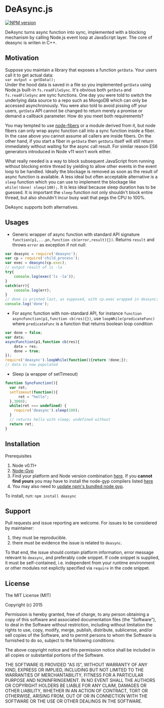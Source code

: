 DeAsync.js
=======
[![NPM version](http://img.shields.io/npm/v/deasync.svg)](https://www.npmjs.org/package/deasync)

DeAsync turns async function into sync, implemented with a blocking mechanism by calling Node.js event loop at JavaScript layer. The core of deasync is writen in C++.


## Motivation

Suppose you maintain a library that exposes a function <code>getData</code>. Your users call it to get actual data:   
<code>var output = getData();</code>  
Under the hood data is saved in a file so you implemented <code>getData</code> using Node.js built-in <code>fs.readFileSync</code>. It's obvious both <code>getData</code> and <code>fs.readFileSync</code> are sync functions. One day you were told to switch the underlying data source to a repo such as MongoDB which can only be accessed asynchronously. You were also told to avoid pissing off your users, <code>getData</code> API cannot be changed to return merely a promise or demand a callback parameter. How do you meet both requirements?

You may tempted to use [node-fibers](https://github.com/laverdet/node-fibers) or a module derived from it, but node fibers can only wrap async function call into a sync function inside a fiber. In the case above you cannot assume all  callers are inside fibers. On the other hand, if you start a fiber in `getData` then `getData` itself will still return immediately without waiting for the async call result. For similar reason ES6 generators introduced in Node v11 won't work either. 

What really needed is a way to block subsequent JavaScript from running without blocking entire thread by yielding to allow other events in the event loop to be handled. Ideally the blockage is removed as soon as the result of async function is available. A less ideal but often acceptable alternative is a `sleep` function which you can use to implement the blockage like ```while(!done) sleep(100);```. It is less ideal because sleep duration has to be guessed. It is important the `sleep` function not only shouldn't block entire thread, but also shouldn't incur busy wait that pegs the CPU to 100%. 
</small>

DeAsync supports both alternatives.



## Usages


* Generic wrapper of async function with standard API signature `function(p1,...pn,function cb(error,result){})`. Returns `result` and throws `error` as exception if not null:

```javascript
var deasync = require('deasync');
var cp = require('child_process');
var exec = deasync(cp.exec);
// output result of ls -la
try{
    console.log(exec('ls -la'));
}
catch(err){
    console.log(err);
}
// done is printed last, as supposed, with cp.exec wrapped in deasync; first without.
console.log('done');
```

* For async function with non-standard API, for instance `function asyncFunction(p1,function cb(res){})`, use `loopWhile(predicateFunc)` where `predicateFunc` is a function that returns boolean loop condition

```javascript
var done = false;
var data;
asyncFunction(p1,function cb(res){
    data = res;
    done = true;
});
require('deasync').loopWhile(function(){return !done;});
// data is now populated
```

* Sleep (a wrapper of setTimeout)

```javascript
function SyncFunction(){
  var ret;
  setTimeout(function(){
      ret = "hello";
  },3000);
  while(ret === undefined) {
    require('deasync').sleep(100);
  }
  // returns hello with sleep; undefined without
  return ret;    
}
```

## Installation
Prerequisites

1. Node v0.11+
2. [Node-Gyp](https://github.com/TooTallNate/node-gyp)
3. Find your platform and Node version combination [here](https://github.com/abbr/deasync-bin). If you **cannot find yours** you may have to install the node-gyp compilers listed [here](https://github.com/TooTallNate/node-gyp)
4. You may also need to [update npm's bundled node gyp](https://github.com/TooTallNate/node-gyp/wiki/Updating-npm's-bundled-node-gyp).

To install, run: 
```npm install deasync```



## Support
Pull requests and issue reporting are welcome. For issues to be considered by maintainer:
  1. they must be reproducible.
  2. there must be evidence the issue is related to `deasync`.

To that end, the issue should contain platform information, error message relevant to `deasync`, and preferably code snippet. If code snippet is supplied, it must be self-contained, i.e. independent from your runtime environment or other modules not explictly specified via `require` in the code snippet.

## License

The MIT License (MIT)

Copyright (c) 2015

Permission is hereby granted, free of charge, to any person obtaining a copy
of this software and associated documentation files (the "Software"), to deal
in the Software without restriction, including without limitation the rights
to use, copy, modify, merge, publish, distribute, sublicense, and/or sell
copies of the Software, and to permit persons to whom the Software is
furnished to do so, subject to the following conditions:

The above copyright notice and this permission notice shall be included in all
copies or substantial portions of the Software.

THE SOFTWARE IS PROVIDED "AS IS", WITHOUT WARRANTY OF ANY KIND, EXPRESS OR
IMPLIED, INCLUDING BUT NOT LIMITED TO THE WARRANTIES OF MERCHANTABILITY,
FITNESS FOR A PARTICULAR PURPOSE AND NONINFRINGEMENT. IN NO EVENT SHALL THE
AUTHORS OR COPYRIGHT HOLDERS BE LIABLE FOR ANY CLAIM, DAMAGES OR OTHER
LIABILITY, WHETHER IN AN ACTION OF CONTRACT, TORT OR OTHERWISE, ARISING FROM,
OUT OF OR IN CONNECTION WITH THE SOFTWARE OR THE USE OR OTHER DEALINGS IN THE
SOFTWARE.
